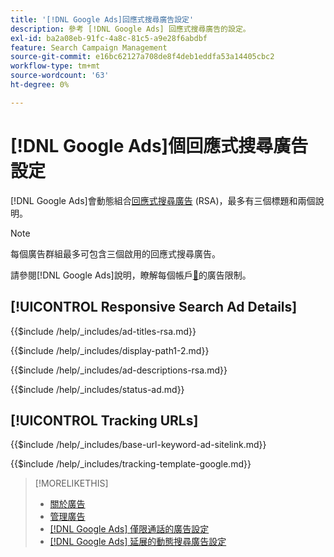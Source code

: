 ```yaml
---
title: '[!DNL Google Ads]回應式搜尋廣告設定'
description: 參考 [!DNL Google Ads] 回應式搜尋廣告的設定。
exl-id: ba2a08eb-91fc-4a8c-81c5-a9e28f6abdbf
feature: Search Campaign Management
source-git-commit: e16bc62127a708de8f4deb1eddfa53a14405cbc2
workflow-type: tm+mt
source-wordcount: '63'
ht-degree: 0%

---
```


# [!DNL Google Ads]個回應式搜尋廣告設定

[!DNL Google Ads]會動態組合[回應式搜尋廣告](https://support.google.com/google-ads/answer/7684791?hl=en) (RSA)，最多有三個標題和兩個說明。

>[!NOTE]
>
>每個廣告群組最多可包含三個啟用的回應式搜尋廣告。

請參閱[!DNL Google Ads]說明，瞭解每個帳戶[&#128279;](https://support.google.com/google-ads/answer/6372658?hl=en)的廣告限制。

## [!UICONTROL Responsive Search Ad Details]

<!-- **[!UICONTROL Ad Titles]:** -->

{{$include /help/_includes/ad-titles-rsa.md}}

<!-- **[!UICONTROL Display Path 1]**, **[!UICONTROL Display Path 2]:** -->

{{$include /help/_includes/display-path1-2.md}}

<!-- **[!UICONTROL Ad Descriptions]:** -->

{{$include /help/_includes/ad-descriptions-rsa.md}}

<!-- **[!UICONTROL Status]:** -->

{{$include /help/_includes/status-ad.md}}

## [!UICONTROL Tracking URLs]

<!-- **[!UICONTROL Base URl]:** -->

{{$include /help/_includes/base-url-keyword-ad-sitelink.md}}

<!-- **[!UICONTROL Tracking Template]:** -->

{{$include /help/_includes/tracking-template-google.md}}

>[!MORELIKETHIS]
>
>* [關於廣告](ad-about.md)
>* [管理廣告](ad-manage.md)
>* [[!DNL Google Ads] 僅限通話的廣告設定](ad-settings-google-call.md)
>* [[!DNL Google Ads] 延展的動態搜尋廣告設定](ad-settings-google-dsa.md)
